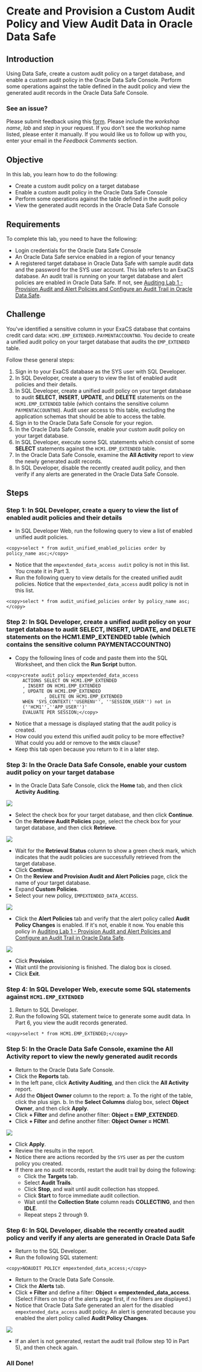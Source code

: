 # Create and Provision a Custom Audit Policy and View Audit Data in Oracle Data Safe

## Introduction
Using Data Safe, create a custom audit policy on a target database, and enable a custom audit policy in the Oracle Data Safe Console. Perform some operations against the table defined in the audit policy and view the generated audit records in the Oracle Data Safe Console.


### See an issue?
Please submit feedback using this [form](https://apexapps.oracle.com/pls/apex/f?p=133:1:::::P1_FEEDBACK:1). Please include the *workshop name*, *lab* and *step* in your request.  If you don't see the workshop name listed, please enter it manually. If you would like us to follow up with you, enter your email in the *Feedback Comments* section.
## Objective
In this lab, you learn how to do the following:
- Create a custom audit policy on a target database
- Enable a custom audit policy in the Oracle Data Safe Console
- Perform some operations against the table defined in the audit policy
- View the generated audit records in the Oracle Data Safe Console

## Requirements
To complete this lab, you need to have the following:
- Login credentials for the Oracle Data Safe Console
- An Oracle Data Safe service enabled in a region of your tenancy
- A registered target database in Oracle Data Safe with sample audit data and the password for the SYS user account. This lab refers to an ExaCS database.
An audit trail is running on your target database and alert policies are enabled in Oracle Data Safe. If not, see [Auditing Lab 1 - Provision Audit and Alert Policies and Configure an Audit Trail in Oracle Data Safe](?lab=lab-12-5-provision-audit-alert-policies).

## Challenge

You've identified a sensitive column in your ExaCS database that contains credit card data: `HCM1.EMP_EXTENDED.PAYMENTACCOUNTNO`. You decide to create a unified audit policy on your target database that audits the `EMP_EXTENDED` table.

Follow these general steps:
1. Sign in to your ExaCS database as the SYS user with SQL Developer.
2. In SQL Developer, create a query to view the list of enabled audit policies and their details.
3. In SQL Developer, create a unified audit policy on your target database to audit **SELECT**, **INSERT**, **UPDATE**, and **DELETE** statements on the `HCM1.EMP_EXTENDED` table (which contains the sensitive column `PAYMENTACCOUNTNO`). Audit user access to this table, excluding the application schemas that should be able to access the table.
4. Sign in to the Oracle Data Safe Console for your region.
5. In the Oracle Data Safe Console, enable your custom audit policy on your target database.
6. In SQL Developer, execute some SQL statements which consist of some **SELECT** statements against the `HCM1.EMP_EXTENDED` table.
7. In the Oracle Data Safe Console, examine the **All Activity** report to view the newly generated audit records.
8. In SQL Developer, disable the recently created audit policy, and then verify if any alerts are generated in the Oracle Data Safe Console.

## Steps

### **Step 1:** In SQL Developer, create a query to view the list of enabled audit policies and their details
- In SQL Developer Web, run the following query to view a list of enabled unified audit policies.

```
<copy>select * from audit_unified_enabled_policies order by policy_name asc;</copy>
```
- Notice that the `empextended_data_access audit` policy is not in this list. You create it in Part 3.
- Run the following query to view details for the created unified audit policies. Notice that the `empextended_data_access` audit policy is not in this list.

```
<copy>select * from audit_unified_policies order by policy_name asc;</copy>
```

### **Step 2:** In SQL Developer, create a unified audit policy on your target database to audit SELECT, INSERT, UPDATE, and DELETE statements on the HCM1.EMP_EXTENDED table (which contains the sensitive column PAYMENTACCOUNTNO)

- Copy the following lines of code and paste them into the SQL Worksheet, and then click the **Run Script** button.

```
<copy>create audit policy empextended_data_access
      ACTIONS SELECT ON HCM1.EMP_EXTENDED
      , INSERT ON HCM1.EMP_EXTENDED
      , UPDATE ON HCM1.EMP_EXTENDED
              , DELETE ON HCM1.EMP_EXTENDED
      WHEN 'SYS_CONTEXT(''USERENV'', ''SESSION_USER'') not in
      (''HCM1'',''APP_USER'')'
      EVALUATE PER SESSION;</copy>
```
- Notice that a message is displayed stating that the audit policy is created.
- How could you extend this unified audit policy to be more effective? What could you add or remove to the `WHEN` clause?
- Keep this tab open because you return to it in a later step.

### **Step 3:** In the Oracle Data Safe Console, enable your custom audit policy on your target database

- In the Oracle Data Safe Console, click the **Home** tab, and then click **Activity Auditing**.

![](./images/dbsec/datasafe/auditing/home-activity-auditing.png " ")

- Select the check box for your target database, and then click **Continue**.
- On the **Retrieve Audit Policies** page, select the check box for your target database, and then click **Retrieve**.

![](./images/dbsec/datasafe/auditing/retrieve-audit-policy3.png " ")

- Wait for the **Retrieval Status** column to show a green check mark, which indicates that the audit policies are successfully retrieved from the target database.
- Click **Continue**.
- On the **Review and Provision Audit and Alert Policies** page, click the name of your
target database.
- Expand **Custom Policies**.
- Select your new policy, `EMPEXTENDED_DATA_ACCESS`.

![](./images/dbsec/datasafe/auditing/edit-policies3.png " ")

- Click the **Alert Policies** tab and verify that the alert policy called **Audit Policy Changes** is enabled. If it's not, enable it now. You enable this policy in [Auditing Lab 1 - Provision Audit and Alert Policies and Configure an Audit Trail in Oracle Data Safe](?lab=lab-12-5-provision-audit-alert-policies).

![](./images/dbsec/datasafe/auditing/alert-policies2.png " ")

- Click **Provision**.
- Wait until the provisioning is finished. The dialog box is closed.
- Click **Exit**.

### **Step 4:** In SQL Developer Web, execute some SQL statements against `HCM1.EMP_EXTENDED`
1. Return to SQL Developer.
2. Run the following SQL statement twice to generate some audit data. In Part 6, you view the audit records generated.

```
<copy>select * from HCM1.EMP_EXTENDED;</copy>
```
### **Step 5:** In the Oracle Data Safe Console, examine the All Activity report to view the newly generated audit records

- Return to the Oracle Data Safe Console.
- Click the **Reports** tab.
- In the left pane, click **Activity Auditing**, and then click the **All Activity** report.
- Add the **Object Owner** column to the report:
a. To the right of the table, click the plus sign.
b. In the **Select Columns** dialog box, select **Object Owner**, and then click **Apply**.
- Click **+ Filter** and define another filter: **Object = EMP_EXTENDED**.
- Click **+ Filter** and define another filter: **Object Owner = HCM1**.

![](./images/dbsec/datasafe/auditing/all-activity2.png " ")

- Click **Apply**.
- Review the results in the report.
- Notice there are actions recorded by the `SYS` user as per the custom policy you created.
- If there are no audit records, restart the audit trail by doing the following:
  - Click the **Targets** tab.
  - Select **Audit Trails**.
  - Click **Stop**, and wait until audit collection has stopped.
  - Click **Start** to force immediate audit collection.
  - Wait until the **Collection State** column reads **COLLECTING**, and then **IDLE**.
  - Repeat steps 2 through 9.

### **Step 6:** In SQL Developer, disable the recently created audit policy and verify if any alerts are generated in Oracle Data Safe
- Return to the SQL Developer.
- Run the following SQL statement:

```
<copy>NOAUDIT POLICY empextended_data_access;</copy>
```
- Return to the Oracle Data Safe Console.
- Click the **Alerts** tab.
- Click **+ Filter** and define a filter: **Object = empextended_data_access**. (Select Filters on top of the alerts page first, if no filters are displayed.)
- Notice that Oracle Data Safe generated an alert for the disabled `empextended_data_access` audit policy. An alert is generated because you enabled the alert policy called **Audit Policy Changes**.

![](./images/dbsec/datasafe/auditing/all-alerts.png " ")

- If an alert is not generated, restart the audit trail (follow step 10 in Part 5), and then check again.

### All Done!
